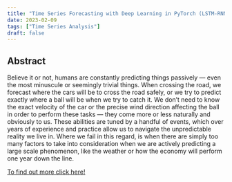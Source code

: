 ```yaml
---
title: "Time Series Forecasting with Deep Learning in PyTorch (LSTM-RNN)"
date: 2023-02-09
tags: ["Time Series Analysis"]
draft: false
---
```


## Abstract

Believe it or not, humans are constantly predicting things passively — even the most minuscule or seemingly trivial things. When crossing the road, we forecast where the cars will be to cross the road safely, or we try to predict exactly where a ball will be when we try to catch it. We don’t need to know the exact velocity of the car or the precise wind direction affecting the ball in order to perform these tasks — they come more or less naturally and obviously to us. These abilities are tuned by a handful of events, which over years of experience and practice allow us to navigate the unpredictable reality we live in. Where we fail in this regard, is when there are simply too many factors to take into consideration when we are actively predicting a large scale phenomenon, like the weather or how the economy will perform one year down the line.

[To find out more click here!](https://medium.com/towards-data-science/time-series-forecasting-with-deep-learning-in-pytorch-lstm-rnn-1ba339885f0c)
